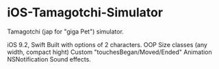 # iOS-Tamagotchi-Simulator
Tamagotchi (jap for "giga Pet") simulator.

iOS 9.2, Swift
Built with options of 2 characters. 
OOP
Size classes (any width, compact hight) 
Custom "touchesBegan/Moved/Ended"
Animation
NSNotification
Sound effects. 